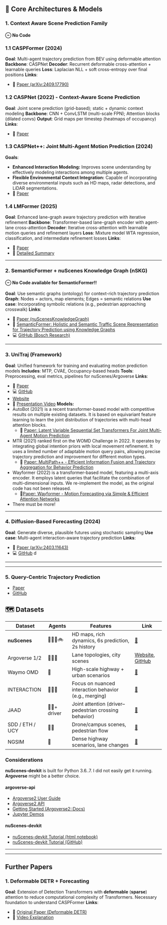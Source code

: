 ## 🧠 Core Architectures & Models

### 1. Context Aware Scene Prediction Family

#### $\ominus$ **No Code**

### 1.1 **CASPFormer** (2024)

**Goal**: Multi-agent trajectory prediction from BEV using deformable attention
**Backbone**: CASPNet
**Decoder**: Recurrent deformable cross-attention + learnable queries
**Loss**: Laplacian NLL + soft cross-entropy over final positions
**Links**:

- 📄 [Paper (arXiv:2409.17790)](https://arxiv.org/abs/2409.17790)

### 1.2 **CASPNet** (2022) - Context-Aware Scene Prediction

**Goal**: Joint scene prediction (grid-based); static + dynamic context modeling
**Backbone**: CNN + ConvLSTM (multi-scale FPN); Attention blocks (dilated convs)
**Output**: Grid maps per timestep (heatmaps of occupancy)
**Links**:

- 📄 [Paper](https://arxiv.org/abs/2201.06933)

### 1.3 **CASPNet++: Joint Multi-Agent Motion Prediction** (2024)

**Goals**:

- **Enhanced Interaction Modeling:** Improves scene understanding by effectively modeling interactions among multiple agents.​
- **Flexible Environmental Context Integration:** Capable of incorporating diverse environmental inputs such as HD maps, radar detections, and LiDAR segmentations.​
- 📄 [Paper](https://arxiv.org/abs/2308.07751)

### 1.4 **LMFormer (2025)**

**Goal**: Enhanced lane-graph aware trajectory prediction with iterative refinement
**Backbone**: Transformer-based lane-graph encoder with agent-lane cross-attention
**Decoder**: Iterative cross-attention with learnable motion queries and refinement layers
**Loss**: Mixture model WTA regression, classification, and intermediate refinement losses
**Links**:

- 📄 [Paper](https://arxiv.org/abs/2504.10275)
- 📄 [Detailed Summary](/docs/literature/lm-former.md)

---

### 2. **SemanticFormer + nuScenes Knowledge Graph (nSKG)**

#### $\ominus$ **No Code available for SemanticFormer!!**

**Goal**: Use semantic graphs (ontology) for context-rich trajectory prediction
**Graph**: Nodes = actors, map elements; Edges = semantic relations
**Use case**: Incorporating symbolic relations (e.g., pedestrian approaching crosswalk)
**Links**:

- 📄 [Paper (nuScenesKnowledgeGraph)](https://arxiv.org/pdf/2312.09676)
- 📄  [SemanticFormer: Holistic and Semantic Traffic Scene Representation for Trajectory Prediction using Knowledge Graphs](https://arxiv.org/abs/2404.19379)
- 💻 [GitHub (Bosch Research)](https://github.com/boschresearch/nuScenes_Knowledge_Graph)

---

### 3. **UniTraj (Framework)**

**Goal**: Unified framework for training and evaluating motion prediction models
**Includes**: MTP, CVAE, Occupancy-based heads
**Tools**: Preprocessing, eval metrics, pipelines for nuScenes/Argoverse
**Links**:

- 📄 [Paper](https://arxiv.org/pdf/2403.15098)
- 💻 [GitHub](https://github.com/vita-epfl/UniTraj)
- [Website](https://vita-epfl.github.io/UniTraj/)
- 🎥 [Presentation Video](https://www.youtube.com/watch?v=2IzuUtiNA_4)
**Models:**
- AutoBot (2021) is a recent transformer-based model with competitive results on multiple existing datasets. It is based on equivariant feature learning to learn the joint distribution of trajectories with multi-head attention blocks.
  - 📄 [Paper: Latent Variable Sequential Set Transformers For Joint Multi-Agent Motion Prediction](https://arxiv.org/abs/2104.00563)
- MTR (2021) ranked first on the WOMD Challenge in 2022. It operates by integrating global intention priors with local movement refinement. It uses a limited number of adaptable motion query pairs, allowing precise trajectory prediction and improvement for different motion types.
  - 📄 [Paper: MultiPath++ - Efficient Information Fusion and Trajectory Aggregation for Behavior Prediction](https://arxiv.org/abs/2111.14973)
- Wayformer (2022) is a transformer-based model, featuring a multi-axis encoder. It employs latent queries that facilitate the combination of multi-dimensional inputs. We re-implement the model, as the original code has not been released.
  - 📄[Paper: Wayformer - Motion Forecasting via Simple & Efficient Attention Networks](https://arxiv.org/abs/2207.05844)
- There must be more!

---

### 4. **Diffusion-Based Forecasting** (2024)

**Goal**: Generate diverse, plausible futures using stochastic sampling
**Use case**: Multi-agent interaction-aware trajectory prediction
**Links**:

- 📄 [Paper (arXiv:2403.11643)](https://arxiv.org/abs/2403.11643)
- 💻 [GitHub](https://github.com/tl-qz/trajdiffuse)
d

---
---

### 5. Query-Centric Trajectory Prediction

- [Paper](https://openaccess.thecvf.com/content/CVPR2023/papers/Zhou_Query-Centric_Trajectory_Prediction_CVPR_2023_paper.pdf)
- [GitHub](https://github.com/ZikangZhou/QCNet?tab=readme-ov-file)

## 🗺️ Datasets

| Dataset     | Agents           | Features                                                  | Link |
|-------------|------------------|-----------------------------------------------------------|------|
| **nuScenes**     | 🚗🚶‍♂️🚲              | HD maps, rich dynamics, 6s prediction, 2s history         | [🔗](https://www.nuscenes.org/prediction) |
| Argoverse 1/2 | 🚗🚶‍♂️               | Lane topologies, city scenes                             | [Website](https://www.argoverse.org/), [GitHub](https://github.com/argoverse/argoverse-api)|
| Waymo OMD     | 🚗                 | High-scale highway + urban scenarios                      | [🔗](https://waymo.com/open/data/motion/) |
| INTERACTION   | 🚗🚶‍♂️               | Focus on nuanced interaction behavior (e.g., merging)     | [🔗](https://interaction-dataset.com/) |
| JAAD          | 🚶‍♂️+ driver        | Joint attention (driver–pedestrian crossing behavior)     | [🔗](https://paperswithcode.com/dataset/jaad) |
| SDD / ETH / UCY | 🚶‍♂️            | Drone/campus scenes, pedestrian flow                     | [🔗](https://github.com/StanfordASL/Trajectron-plus-plus) |
| NGSIM         | 🚗                 | Dense highway scenarios, lane changes                     | [🔗](https://ops.fhwa.dot.gov/trafficanalysistools/ngsim.htm) |

### Considerations

**nuScenes-devkit** is built for Python 3.6..7. I did not easily get it running. **Argoverse** might be a better choice.

#### argoverse-api

- [Argoverse2 User Guide](https://argoverse.github.io/user-guide/)
- [Argoverse2 API](https://github.com/argoverse/av2-api)
- [Getting Started (Argoverse2::Docs)](https://argoverse.github.io/user-guide/getting_started.html)
- [Jupyter Demos](https://github.com/argoverse/argoverse-api/tree/master/demo_usage)

#### nuScenes-devkit

- [nuScenes-devkit Tutorial (html notebook)](https://www.nuscenes.org/tutorials/nuscenes_tutorial.html)
- [nuScenes-devkit Tutorial (GitHub)](https://github.com/nutonomy/nuscenes-devkit/tree/master/python-sdk/tutorials)

---
---

## Further Papers

### 1. **Deformable DETR + Forecasting**

**Goal**: Extension of Detection Transformers with **deformable** (**sparse**) attention to reduce computational complexity of Transformers.
Necessary foundation to understand CASPFormer
**Links**:

- 📄 [Original Paper (Deformable DETR)](https://arxiv.org/abs/2010.04159)
- 🎥 [Video Explanation](https://youtu.be/9UG4amweIjk?si=cX14SiUtZ_CSucfv)
